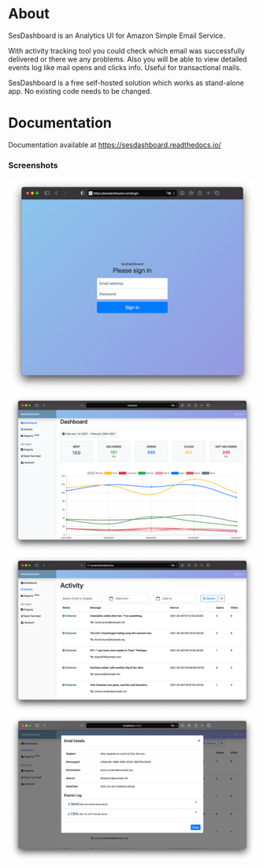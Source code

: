 # About
SesDashboard is an Analytics UI for Amazon Simple Email Service.

With activity tracking tool you could check which email was successfully delivered or there we any problems. Also you will be able to view detailed events log like mail opens and clicks info. Useful for transactional mails.

SesDashboard is a free self-hosted solution which works as stand-alone app. No existing code needs to be changed.

# Documentation
Documentation available at https://sesdashboard.readthedocs.io/

### Screenshots
![SesDashboard Login Screen](docs/images/sesdashboard-login.png)
![SesDashboard Dashboard Screen](docs/images/sesdashboard-dashboard.png)
![SesDashboard Activity Screen](docs/images/sesdashboard-activity.png)
![SesDashboard Email Details](docs/images/sesdashboard-email-details.png)
